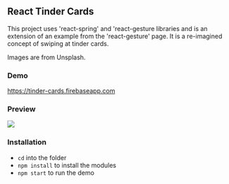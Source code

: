 ## React Tinder Cards

This project uses 'react-spring' and 'react-gesture libraries and is an extension of an example from the 'react-gesture' page. It is a re-imagined concept of swiping at tinder cards.

Images are from Unsplash.

### Demo

https://tinder-cards.firebaseapp.com

### Preview

![](tinder.gif)

### Installation

- `cd` into the folder
- `npm install` to install the modules
- `npm start` to run the demo
